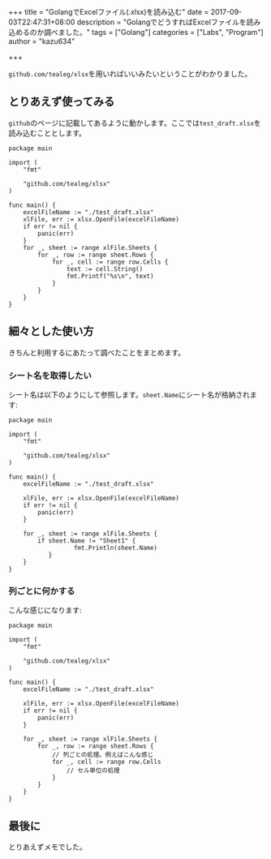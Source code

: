 +++
title = "GolangでExcelファイル(.xlsx)を読み込む"
date = 2017-09-03T22:47:31+08:00
description = "GolangでどうすればExcelファイルを読み込めるのか調べました。"
tags = ["Golang"]
categories = ["Labs", "Program"]
author = "kazu634"

+++

`github.com/tealeg/xlsx`を用いればいいみたいということがわかりました。

## とりあえず使ってみる
`github`のページに記載してあるように動かします。ここでは`test_draft.xlsx`を読み込むこととします。

```
package main

import (
	"fmt"

	"github.com/tealeg/xlsx"
)

func main() {
    excelFileName := "./test_draft.xlsx"
    xlFile, err := xlsx.OpenFile(excelFileName)
    if err != nil {
        panic(err)
    }
    for _, sheet := range xlFile.Sheets {
        for _, row := range sheet.Rows {
            for _, cell := range row.Cells {
                text := cell.String()
                fmt.Printf("%s\n", text)
            }
        }
    }
}
```

## 細々とした使い方
きちんと利用するにあたって調べたことをまとめます。

### シート名を取得したい
シート名は以下のようにして参照します。`sheet.Name`にシート名が格納されます:

```
package main

import (
	"fmt"

	"github.com/tealeg/xlsx"
)

func main() {
    excelFileName := "./test_draft.xlsx"

    xlFile, err := xlsx.OpenFile(excelFileName)
    if err != nil {
        panic(err)
    }

    for _, sheet := range xlFile.Sheets {
        if sheet.Name != "Sheet1" {
	    	      fmt.Println(sheet.Name)
	       }
    }
}
```

### 列ごとに何かする
こんな感じになります:

```
package main

import (
	"fmt"

	"github.com/tealeg/xlsx"
)

func main() {
    excelFileName := "./test_draft.xlsx"

    xlFile, err := xlsx.OpenFile(excelFileName)
    if err != nil {
        panic(err)
    }

    for _, sheet := range xlFile.Sheets {
        for _, row := range sheet.Rows {
            // 列ごとの処理。例えばこんな感じ
            for _, cell := range row.Cells
                // セル単位の処理
            }
        }
    }
}
```

## 最後に
とりあえずメモでした。
